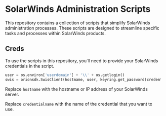 # SolarWinds Administration Scripts

This repository contains a collection of scripts that simplify SolarWinds administration processes. These scripts are designed to streamline specific tasks and processes within SolarWinds products.

## Creds

To use the scripts in this repository, you'll need to provide your SolarWinds credentials in the script.

```python
user = os.environ['userdomain'] + '\\' + os.getlogin()
swis = orionsdk.SwisClient(hostname, user, keyring.get_password(credentialname,user))
```
Replace ```hostname``` with the hostname or IP address of your SolarWinds server.

Replace ```credentialname``` with the name of the credential that you want to use.
